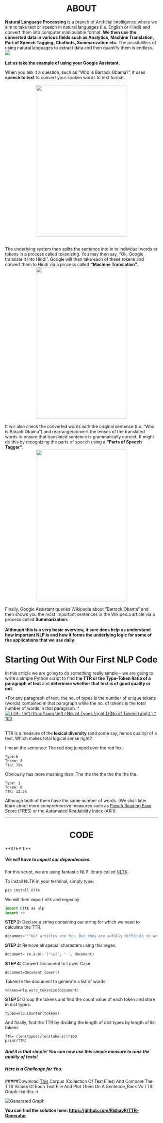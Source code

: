 <div style="text-align:center"><h1>
ABOUT
</h1></div>
<b>Natural Language Processing</b> is a branch of Artificial Intelligence where we aim to take text or speech in natural languages (i.e. English or Hindi) and convert them into computer manipulable format. <b>We then use the converted data in various fields such as Analytics, Machine Translation, Part of Speech Tagging, Chatbots, Summarization etc.</b> The possibilities of using natural languages to extract data and then quantify them is endless. 
<br> 
<img src="https://thehumancomputerexperiment.files.wordpress.com/2015/07/aibranches.jpg" style="display:block; margin: 0 auto;"/>
<br>
<b>Let us take the example of using your Google Assistant.</b>

When you ask it a question, such as “Who is Barrack Obama?”, it uses **speech to text** to convert your spoken words to text format.
<br>  
<img src="https://raw.githubusercontent.com/RishavR/TTR-Generator/master/SCREENS/Screenshot_20180616-152159.png" style="width:300px; height:500px;display:block;margin:0 auto;"/>
<br>

The underlying system then splits the sentence into in to individual words or tokens in a process called tokenizing. You may then say, “Ok, Google, translate it into Hindi”. Google will then take each of these tokens and convert them to Hindi via a process called **“Machine Translation”.** 
<br> 
<img src="https://raw.githubusercontent.com/RishavR/TTR-Generator/master/SCREENS/Screenshot_20180616-152340.png" style="width:300px; height:500px;display:block;margin:0 auto;"/>
<br> 
It will also check the converted words with the original sentence (i.e. “Who is Barack Obama”) and rearrange/convert the tenses of the translated words to ensure that translated sentence is grammatically correct. It might do this by recognizing the parts of speech using a **“Parts of Speech Tagger".**
<br>
 <img src="https://raw.githubusercontent.com/RishavR/TTR-Generator/master/SCREENS/Screenshot_20180616-152204.png" style="width:300px; height:500px;display:block;margin:0 auto;"/>
<br> 
 Finally, Google Assistant queries Wikipedia about “Barrack Obama” and then shows you the most important sentences in the Wikipedia article via a process called **Summarization.**  
<br>
**Although this is a very basic overview, it sure does help us understand how important NLP is and how it forms the underlying logic for some of the applications that we use daily.**
<br>
# Starting Out With Our First NLP Code
In this article we are going to do something really simple – we are going to write a simple Python script to find th**e TTR or the Type-Token Ratio of a paragraph of text** and **determine whether that text is of good quality or not**. 

*For any paragraph of text, the no. of types is the number of unique tokens (words) contained in that paragraph while the no. of tokens is the total number of words in that paragraph. *
<br> 
<a href="https://www.codecogs.com/eqnedit.php?latex=TTR=&space;\left&space;(\frac{\sum&space;\left&space;(&space;No.&space;of&space;Types&space;\right&space;)}{No.of&space;Tokens}\right&space;)&space;*&space;100" target="_blank"><img src="https://latex.codecogs.com/gif.latex?TTR=&space;\left&space;(\frac{\sum&space;\left&space;(&space;No.&space;of&space;Types&space;\right&space;)}{No.of&space;Tokens}\right&space;)&space;*&space;100" title="TTR= \left (\frac{\sum \left ( No. of Types \right )}{No.of Tokens}\right ) * 100" style="display:block;margin:0 auto;" /></a>
<br> 


TTR is a measure of the **lexical diversity** (and some say, hence quality) of a text. Which makes total logical sense right? 


I mean the sentence:  The red dog jumped over the red fox. 
~~~
Type:6  
Token: 8  
TTR: 75%   
~~~
Obviously has more meaning than: The the the the the the the the. 
~~~
Type: 1 
Token: 8 
TTR: 12.5% 
~~~
Although both of them have the same number of words.  (We shall later learn about more comprehensive measures such as [Flesch Reading Ease Score](https://en.wikipedia.org/wiki/Flesch%E2%80%93Kincaid_readability_tests#Flesch_reading_ease) (FRES) or the [Automated Readability Index](https://en.wikipedia.org/wiki/Automated_readability_index) (ARI)).

------------

<div style="text-align:center"><h1>
CODE
</h1></div>
**STEP 1:** 

##### We will have to import our dependencies. 
For this script, we are using fantastic NLP library called [NLTK](https://www.nltk.org/). 

To install NLTK in your terminal, simply type: 

``` bash
pip install nltk 
```

We will then import nltk and  regex by 
``` python
import nltk as nlp 
import re 
```
**STEP 2:**
Declare a string containing our string for which we need to calculate the TTR. 
``` python
document="""NLP articles are fun. But they are awfully difficult to write. NLP is not difficult, but the articles, wow would awfully make you think of writing NLP Books!"""
```
**STEP 3:**
Remove all special characters using this regex.
``` python
document= re.sub(r'[^\w]', ' ', document)
```
**STEP 4:**
Convert Document to Lower Case
```
document=document.lower()
```
Tokenize the document to generate a list of words
```
tokens=nlp.word_tokenize(document)
```
**STEP 5:**
Group the tokens and find the count value of each token and store in dict types.
```
types=nlp.Counter(tokens)
```
 And finally, find the TTR by dividing the length of dict types by length of list tokens
 ```
TTR= (len(types)/len(tokens))*100
print(TTR)
```

##### And it is that simple! You can now use this simple measure to rank the quality of texts! 

##### Here is a Challenge for You:  

#####Download [This](https://github.com/RishavR/TTR-Generator/tree/master/Corpus-Collection) Corpus (Collection Of Text Files) And Compare The TTR Values Of Each Text File And Plot Them On A Sentence_Rank Vs TTR Graph like this ->

![Generated Graph](https://raw.githubusercontent.com/RishavR/TTR-Generator/master/TTRscore.png)

**You can find the solution here: [https://github.com/RishavR/TTR-Generator ](https://github.com/RishavR/TTR-Generator)**




